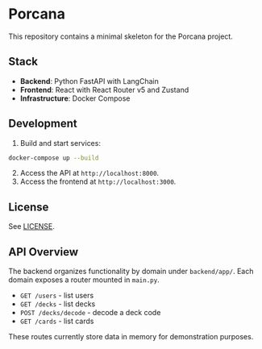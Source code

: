 # Porcana

This repository contains a minimal skeleton for the Porcana project.

## Stack

- **Backend**: Python FastAPI with LangChain
- **Frontend**: React with React Router v5 and Zustand
- **Infrastructure**: Docker Compose

## Development

1. Build and start services:

```bash
docker-compose up --build
```

2. Access the API at `http://localhost:8000`.
3. Access the frontend at `http://localhost:3000`.

## License

See [LICENSE](LICENSE).

## API Overview

The backend organizes functionality by domain under `backend/app/`. Each domain exposes a router mounted in `main.py`.

- `GET /users` - list users
- `GET /decks` - list decks
- `POST /decks/decode` - decode a deck code
- `GET /cards` - list cards

These routes currently store data in memory for demonstration purposes.
